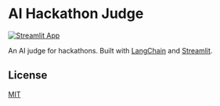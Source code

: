 # AI Hackathon Judge

[![Streamlit App](https://static.streamlit.io/badges/streamlit_badge_black_white.svg)](https://ai-hackathon-judge.streamlit.app)

An AI judge for hackathons. Built with [LangChain](https://github.com/langchain-ai/langchain) and [Streamlit](https://streamlit.io).


## License
[MIT](LICENSE)